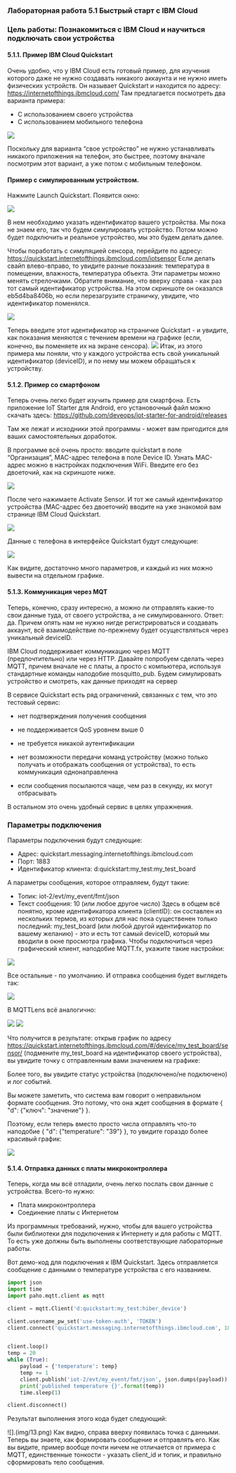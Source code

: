 ### Лабораторная работа 5.1 Быстрый старт с IBM Cloud

### Цель работы: Познакомиться с IBM Cloud и научиться подключать свои устройства
#### 5.1.1. Пример IBM Cloud Quickstart

Очень удобно, что у IBM Cloud есть готовый пример, для изучения которого даже не нужно создавать никакого аккаунта и не нужно иметь физических устройств. Он называет Quickstart и находится по адресу: https://internetofthings.ibmcloud.com/
Там предлагается посмотреть два варианта примера:

* С использованием своего устройства
* С использованием мобильного телефона

![](img/1.png)

Поскольку для варианта “свое устройство” не нужно устанавливать никакого приложения на телефон, это быстрее, поэтому вначале посмотрим этот вариант, а уже потом с мобильным телефоном. 

#### Пример с симулированным устройством.

Нажмите Launch Quickstart. Появится окно:

![](img/2.png)

В нем необходимо указать идентификатор вашего устройства. Мы пока не знаем его, так что будем симулировать устройство. Потом можно будет подключить и реальное устройство, мы это будем делать далее.

Чтобы поработать с симуляцией сенсора, перейдите по адресу: https://quickstart.internetofthings.ibmcloud.com/iotsensor
Если делать свайп влево-вправо, то увидите разные показания: температура в помещении, влажность, температура объекта. Эти параметры можно менять стрелочками. Обратите внимание, что вверху справа - как раз тот самый идентификатор устройства. На этом скриншоте он оказался eb5d4ba8406b, но если перезагрузите страничку, увидите, что идентификатор поменялся.

![](img/3.png)

Теперь введите этот идентификатор на страничке Quickstart - и увидите, как показания меняются с течением времени на графике (если, конечно, вы поменяете их на экране сенсора).
![](img/4.png)
Итак, из этого примера мы поняли, что у каждого устройства есть свой уникальный идентификатор (deviceID), и по нему мы можем обращаться к устройству.



#### 5.1.2. Пример со смартфоном

Теперь очень легко будет изучить пример для смартфона. Есть приложение IoT Starter для Android, его установочный файл можно скачать здесь:
https://github.com/deveops/iot-starter-for-android/releases


Там же лежат и исходники этой программы - может вам пригодится для ваших самостоятельных доработок.

В программе всё очень просто: вводите quickstart в поле “Организация”, MAC-адрес телефона в поле Device ID. Узнать MAC-адрес можно в настройках подключения WiFi. Введите его без двоеточий, как на скриншоте ниже.

![](img/5.png)

После чего нажимаете Activate Sensor. И тот же самый идентификатор устройства (MAC-адрес без двоеточий) вводите на уже знакомой вам странице IBM Cloud Quickstart.

![](img/6.png)

Данные с телефона в интерфейсе Quickstart будут следующие:

![](img/7.png)

Как видите, достаточно много параметров, и каждый из них можно вывести на отдельном графике.

#### 5.1.3. Коммуникация через MQT
Теперь, конечно, сразу интересно, а можно ли отправлять какие-то свои данные туда, от своего устройства, а не симулированного. Ответ: да. Причем опять нам не нужно нигде регистрироваться и создавать аккаунт, всё взаимодействие по-прежнему будет осуществляться через уникальный deviceID.

 

IBM Cloud поддерживает коммуникацию через MQTT (предпочтительно) или через HTTP. Давайте попробуем сделать через MQTT, причем вначале не с платы, а просто с компьютера, используя стандартные команды наподобие mosquitto_pub. Будем симулировать устройство и смотреть, как данные приходят на сервер

В сервисе Quickstart есть ряд ограничений, связанных с тем, что это тестовый сервис:

* нет подтверждения получения сообщения

* не поддерживается QoS уровнем выше 0

* не требуется никакой аутентификации

* нет возможности передачи команд устройству (можно только получать и отображать сообщения от устройства), то есть коммуникация однонаправленна

* если сообщения посылаются чаще, чем раз в секунду, их могут отбрасывать

В остальном это очень удобный сервис в целях упражнения.

### Параметры подключения

Параметры подключения будут следующие:

* Адрес: quickstart.messaging.internetofthings.ibmcloud.com
* Порт: 1883
* Идентификатор клиента: d:quickstart:my_test:my_test_board


А параметры сообщения, которое отправляем, будут такие:

* Топик: iot-2/evt/my_event/fmt/json
* Текст сообщения: 10 (или любое другое число)
Здесь в общем всё понятно, кроме идентификатора клиента (clientID): он составлен из нескольких термов, из которых для нас пока существенен только последний: my_test_board (или любой другой идентификатор по вашему желанию) - это и есть тот самый deviceID, который мы вводили в окне просмотра графика.
Чтобы подключиться через графический клиент, наподобие MQTT.fx, укажите такие настройки:

![](img/8.png)

Все остальные - по умолчанию. И отправка сообщения будет выглядеть так:

![](img/9.png)

В MQTTLens всё аналогично: 

![](img/10.png)
![](img/11.png)

Что получится в результате: открыв график по адресу https://quickstart.internetofthings.ibmcloud.com/#/device/my_test_board/sensor/ (подмените my_test_board на идентификатор своего устройства), вы увидите точку с отправленным вами значением на графике:

Более того, вы увидите статус устройства (подключено/не подключено) и лог событий.

Вы можете заметить, что система вам говорит о неправильном формате сообщения. Это потому, что она ждет сообщения в формате { "d": {"ключ": "значение"} }.

Поэтому, если теперь вместо просто числа отправлять что-то наподобие { "d": {"temperature": "39"} }, то увидите гораздо более красивый график:

![](img/12.png)

#### 5.1.4. Отправка данных с платы микроконтроллера

Теперь, когда мы всё отладили, очень легко послать свои данные с устройства. Всего-то нужно:

* Плата микроконтроллера
* Соединение платы с Интернетом

Из программных требований, нужно, чтобы для вашего устройства были библиотеки для подключения к Интернету и для работы с MQTT. То есть уже должны быть выполнены соответствующие лабораторные работы.

Вот демо-код для подключения к IBM Quickstart. Здесь отправляется сообщение c данными о температуре устройства с его названием. 


```Python
import json
import time
import paho.mqtt.client as mqtt

client = mqtt.Client('d:quickstart:my_test:hiber_device')

client.username_pw_set('use-token-auth', 'TOKEN')
client.connect('quickstart.messaging.internetofthings.ibmcloud.com', 1883, 60)


client.loop()
temp = 20
while (True):
    payload = {'temperature': temp}
    temp += 1
    client.publish('iot-2/evt/my_event/fmt/json', json.dumps(payload))
    print('published temperature {}'.format(temp))
    time.sleep(1)

client.disconnect()
```
Результат выполнения этого кода будет следующий:

![].(img/13.png)
Как видно, справа вверху появилась точка с данными.
Теперь вы знаете, как формировать сообщение и отправлять его. Как вы видите, пример вообще почти ничем не отличается от примера с MQTT, единственные тонкости - указать client_id и топик, и правильно сформировать тело сообщения.
